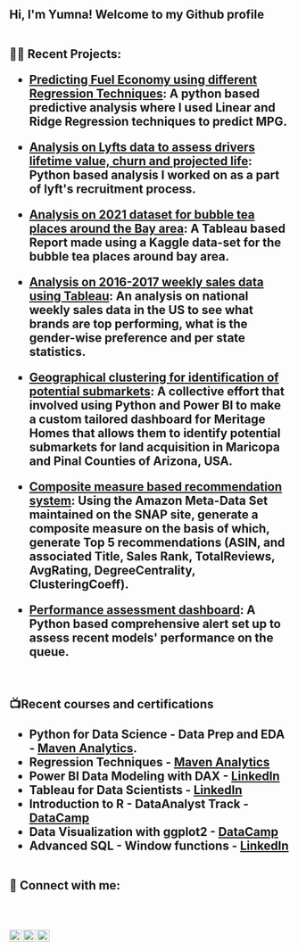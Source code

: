 <h2>Hi, I'm Yumna! Welcome to my Github profile <br/>
  <br>
  <a></a> 

👨‍💻 Recent Projects:

  - [Predicting Fuel Economy using different Regression Techniques](https://github.com/yumnazia/Predicting-Fuel-Economy):
    A python based predictive analysis where I used Linear and Ridge Regression techniques to predict MPG. 

  - [Analysis on Lyfts data to assess drivers lifetime value, churn and projected life](https://github.com/yumnazia/Lyft-Driver-Lifetime-Value-Analysis):
  Python based analysis I worked on as a part of lyft's recruitment process.

  - [Analysis on 2021 dataset for bubble tea places around the Bay area](https://github.com/yumnazia/BayAreaBubbleTeaAnalysis): 
A Tableau based Report made using a Kaggle data-set for the bubble tea places around bay area.
  
  - [Analysis on 2016-2017 weekly sales data using Tableau](https://github.com/yumnazia/TableauNationalWeeklySales): 
An analysis on national weekly sales data in the US to see what brands are top performing, what is the gender-wise preference and per state statistics.

  - [Geographical clustering for identification of potential submarkets](https://github.com/yumnazia/Geographical-Clustering-of-Potential-SubMarkets):
A collective effort that involved using Python and Power BI to make a custom tailored dashboard for Meritage Homes that allows them to identify potential submarkets for land acquisition in Maricopa and Pinal Counties of Arizona, USA.

  - [Composite measure based recommendation system](https://github.com/joshmadakor1/Package-Delivery-Pathfinding-Algorithm): 
Using the Amazon Meta-Data Set maintained on the SNAP site, generate a composite measure on the basis of which, generate Top 5 recommendations (ASIN, and associated Title, Sales Rank, TotalReviews, AvgRating, DegreeCentrality, ClusteringCoeff).

  - [Performance assessment dashboard](https://github.com/yumnazia/Queue-Level-Performance-Management): 
A Python based comprehensive alert set up to assess recent models' performance on the queue. 
  <br>

  

  
📺Recent courses and certifications

- Python for Data Science - Data Prep and EDA - [Maven Analytics](https://certificates.mavenanalytics.io/91920e92-6012-46b3-ab83-e93993c1261c#gs.cp0pb9).
- Regression Techniques - [Maven Analytics](https://certificates.mavenanalytics.io/c0745024-028a-4df6-9b24-7fa9b58857b8)
- Power BI Data Modeling with DAX - [LinkedIn](https://www.linkedin.com/learning/certificates/5ce7f8ff727c460baee150d127cffa9b3a3dd58a46a4928285081cef5005048f?accountId=0&u=0&success=true&authUUID=8LYnBEYqRxKDICK4iNRVQw%3D%3D)
- Tableau for Data Scientists - [LinkedIn](https://www.linkedin.com/learning/certificates/ee358fc3da2093756bcd77a431bacade4abc0f418815a6b4468ba2c7cc5a505b?accountId=0&u=0&success=true&authUUID=V7NzzGlhREiczO7wwzdX6Q%3D%3D)
- Introduction to R - DataAnalyst Track - [DataCamp](https://www.datacamp.com/statement-of-accomplishment/course/870f700550de88f1c0effd0ad9931dd46cb58cac)
- Data Visualization with ggplot2 - [DataCamp](https://www.linkedin.com/posts/yumnazia_statement-of-accomplishment-activity-6557227933365346304-BWPp?utm_source=share&utm_medium=member_desktop)
- Advanced SQL - Window functions - [LinkedIn](https://www.linkedin.com/learning/certificates/3de8c13eb2ca848ad772d7e0ec08d07026c71afe8a03b5327812757efdff1534?trk=backfilled_certificate&accountId=0&u=0&success=true&authUUID=rHYicXjTT4CtvtHHKP6RjQ%3D%3D)

<br>
 🤳 Connect with me: 
 
<br> <a> </a>

  [<img align="left" alt="YumnaZia | Mail" width="22px" src="https://cdn.jsdelivr.net/npm/simple-icons@v3/icons/gmail.svg" />][Mail]
  [<img align="left" alt="YumnaZia | Github" width="22px" src="https://cdn.jsdelivr.net/npm/simple-icons@v3/icons/github.svg" />][Github]
  [<img align="left" alt="YumnaZia | linkedin" width="22px" src="https://cdn.jsdelivr.net/npm/simple-icons@v3/icons/linkedin.svg" />][linkedin]

[Mail]: yumnazia@yahoo.com
[Github]: https://github.com/yumnazia/yumnazia
[linkedin]: https://www.linkedin.com/in/yumnazia/
<br> 
<!--
**joshmadakor1/joshmadakor1** is a ✨ _special_ ✨ repository because its `README.md` (this file) appears on your GitHub profile.

Here are some ideas to get you started:

- 🔭 I’m currently working on ...
- 🌱 I’m currently learning ...
- 👯 I’m looking to collaborate on ...
- 🤔 I’m looking for help with ...
- 💬 Ask me about ...
- 📫 How to reach me: ...
- 😄 Pronouns: ...
- ⚡ Fun fact: ...
-->
